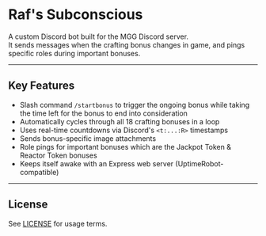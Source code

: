 # Raf's Subconscious

A custom Discord bot built for the MGG Discord server.  
It sends messages when the crafting bonus changes in game, and pings specific roles during important bonuses.

---

## Key Features

- Slash command `/startbonus` to trigger the ongoing bonus while taking the time left for the bonus to end into consideration
- Automatically cycles through all 18 crafting bonuses in a loop
- Uses real-time countdowns via Discord's `<t:...:R>` timestamps
- Sends bonus-specific image attachments
- Role pings for important bonuses which are the Jackpot Token & Reactor Token bonuses
- Keeps itself awake with an Express web server (UptimeRobot-compatible)

---

## License

See [LICENSE](./LICENSE) for usage terms.